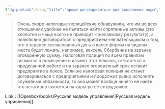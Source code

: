 ```yaml
---
{"dg-publish":true,"title":"проще договариваться для выполнения норм","tags":["quotes"],"date":"2023-12-08T10:11:19+03:00","modified_at":"2024-01-24T10:24:02+03:00","aliases":"проще договариваться для выполнения норм","dg-path":"/quotes/202312081011.md","permalink":"/quotes/202312081011/","dgPassFrontmatter":true}
---
```



> Очень скоро налоговые полицейские обнаружили, что им во всех отношениях удобнее не пытаться найти спрятанные активы (это хлопотно и чаще всего не приводит к желаемому результату), а полюбовно договориться с предприятием-неплательщиком о том, что в заранее согласованный день в кассе фирмы на видном месте будет лежать, например, вексель Сбербанка на заранее оговоренную сумму. Налоговая полиция по всем правилам вломится в помещение и изымет этот вексель, отчитается о проделанной работе и на заранее оговоренный срок оставит предприятие в покое. Если же налоговая полиция не станет договариваться с предприятиями и продолжит рьяно исполнять служебные обязанности, то она может вообще ничего не найти, что негативно скажется на карьере ее сотрудников.

Link:: [[Openbox/books/Русская модель управления\|Русская модель управления]]
